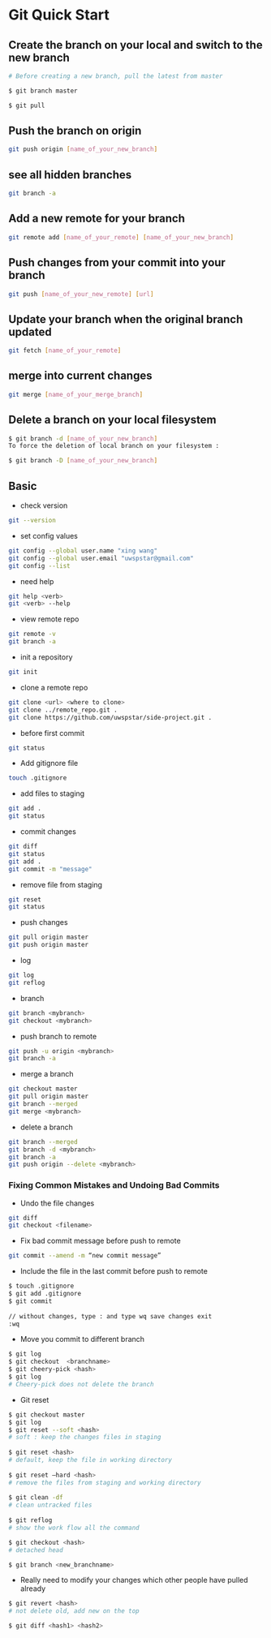 # Git Quick Start

## Create the branch on your local and switch to the new branch

```bash
# Before creating a new branch, pull the latest from master

$ git branch master

$ git pull
```

## Push the branch on origin

```bash
git push origin [name_of_your_new_branch]
```

## see all hidden branches

```bash
git branch -a
```

## Add a new remote for your branch

```bash
git remote add [name_of_your_remote] [name_of_your_new_branch]
```

## Push changes from your commit into your branch

```bash
git push [name_of_your_new_remote] [url]
```

## Update your branch when the original branch updated

```bash
git fetch [name_of_your_remote]
```

## merge into current changes

```bash
git merge [name_of_your_merge_branch]
```

## Delete a branch on your local filesystem

```bash
$ git branch -d [name_of_your_new_branch]
To force the deletion of local branch on your filesystem :

$ git branch -D [name_of_your_new_branch]
```

## Basic

- check version

```bash
git --version
```

- set config values

```bash
git config --global user.name "xing wang"
git config --global user.email "uwspstar@gmail.com"
git config --list
```

- need help

```bash
git help <verb>
git <verb> --help
```

- view remote repo

```bash
git remote -v
git branch -a
```

- init a repository

```bash
git init
```

- clone a remote repo

```bash
git clone <url> <where to clone>
git clone ../remote_repo.git .
git clone https://github.com/uwspstar/side-project.git .
```

- before first commit

```bash
git status
```

- Add gitignore file

```bash
touch .gitignore
```

- add files to staging

```bash
git add .
git status
```

- commit changes

```bash
git diff
git status
git add .
git commit -m "message"
```

- remove file from staging

```bash
git reset
git status
```

- push changes

```bash
git pull origin master
git push origin master
```

- log

```bash
git log
git reflog
```

- branch

```bash
git branch <mybranch>
git checkout <mybranch>
```

- push branch to remote

```bash
git push -u origin <mybranch>
git branch -a
```

- merge a branch

```bash
git checkout master
git pull origin master
git branch --merged
git merge <mybranch>
```

- delete a branch

```bash
git branch --merged
git branch -d <mybranch>
git branch -a
git push origin --delete <mybranch>
```

### Fixing Common Mistakes and Undoing Bad Commits

- Undo the file changes

```bash
git diff
git checkout <filename>
```

- Fix bad commit message before push to remote

```bash
git commit --amend -m “new commit message”
```

- Include the file in the last commit before push to remote

```bash
$ touch .gitignore
$ git add .gitignore
$ git commit
 
// without changes, type : and type wq save changes exit
:wq
```

- Move you commit to different branch

```bash
$ git log
$ git checkout  <branchname>
$ git cheery-pick <hash>
$ git log
# Cheery-pick does not delete the branch
```

- Git reset

```bash
$ git checkout master
$ git log
$ git reset --soft <hash>
# soft : keep the changes files in staging
 
$ git reset <hash>
# default, keep the file in working directory
 
$ git reset –hard <hash>
# remove the files from staging and working directory
 
$ git clean -df
# clean untracked files
 
$ git reflog
# show the work flow all the command

$ git checkout <hash>
# detached head

$ git branch <new_branchname>
```

- Really need to modify your changes which other people have pulled already

```bash
$ git revert <hash>
# not delete old, add new on the top

$ git diff <hash1> <hash2>
```
